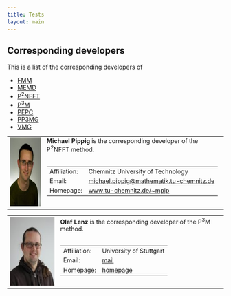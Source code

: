 ```yaml
---
title: Tests
layout: main
---
```



Corresponding developers
------------------------

This is a list of the corresponding developers of
- [FMM](#contact:fmm)
- [MEMD](#contact:memd)
- [P<sup>2</sup>NFFT](#contact:p2nfft)
- [P<sup>3</sup>M](#contact:p3m)
- [PEPC](#contact:pepc)
- [PP3MG](#contact:pp3mg)
- [VMG](#contact:vmg)

<table border='0' cellpadding='10'><tr>
  <td>
    <img src='files/pic/mpip_2008_150x200px.jpg' alt='Picture of Michael Pippig' height='160' width='120' border='0'/>
    <a id="contact:p2nfft"></a>
  </td><td valign="top">
    <b>Michael Pippig</b> is the corresponding developer of the P<sup>2</sup>NFFT method.<br /><br />
    <table border='0' cellpadding='3'><tr>
      <td> Affiliation: </td>
      <td> Chemnitz University of Technology </td>
    </tr><tr>
      <td> Email: </td>
      <td> <a href="mailto:michael.pippig@mathematik.tu-chemnitz.de">michael.pippig@mathematik.tu-chemnitz.de</a> </td>
    </tr><tr>
      <td> Homepage: </td>
      <td> <a href="www.tu-chemnitz.de/~mpip">www.tu-chemnitz.de/~mpip</a> </td>
    </tr></table>
  </td>
</tr></table>

<table border='0' cellpadding='10'><tr>
  <td>
    <img src='files/pic/olenz.jpg' alt='Picture of Olaf Lenz' height='160' width='120' border='0'/>
    <a id="contact:p3m"></a>
  </td><td valign="top">
    <b>Olaf Lenz</b> is the corresponding developer of the P<sup>3</sup>M method.<br /><br />
    <table border='0' cellpadding='3'><tr>
      <td> Affiliation: </td>
      <td> University of Stuttgart </td>
    </tr><tr>
      <td> Email: </td>
      <td> <a href="mailto:mail">mail</a> </td>
    </tr><tr>
      <td> Homepage: </td>
      <td> <a href="homepage">homepage</a> </td>
    </tr></table>
  </td>
</tr></table>
